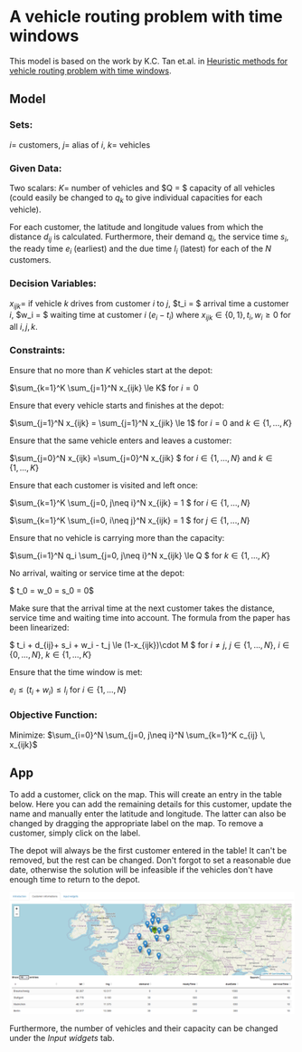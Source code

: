 # A vehicle routing problem with time windows

This model is based on the work by K.C. Tan et.al. in  [Heuristic methods for vehicle routing problem with time windows](https://doi.org/10.1016/S0954-1810(01)00005-X).

## Model
### Sets:
$i =$ customers, $j =$ alias of $i$, $k =$ vehicles

### Given Data:
Two scalars: $K =$ number of vehicles and $Q = $ capacity of all vehicles (could easily be changed to $q_k$ to give individual capacities for each vehicle).

For each customer, the latitude and longitude values from which the distance $d_{ij}$ is calculated. Furthermore, their demand $q_i$, the service time $s_i$, the ready time $e_i$ (earliest) and the due time $l_i$ (latest) for each of the $N$ customers.

### Decision Variables:
$x_{ijk} =$ if vehicle $k$ drives from customer $i$ to $j$, $t_i = $ arrival time a customer $i$, $w_i = $ waiting time at customer $i$ ($e_i-t_i$) where $x_{ijk} \in  \{ 0,1\}, t_i, w_i  \ge0$ for all $i,j,k$.

### Constraints:
Ensure that no more than $K$ vehicles start at the depot:

$\sum_{k=1}^K \sum_{j=1}^N x_{ijk} \le K$ for $i=0$

Ensure that every vehicle starts and finishes at the depot:

$\sum_{j=1}^N x_{ijk} = \sum_{j=1}^N x_{jik} \le 1$ for $i=0$ and $k \in \{ 1,...,K \}$

Ensure that the same vehicle enters and leaves a customer:

$\sum_{j=0}^N x_{ijk} =\sum_{j=0}^N x_{jik} $ for $i \in \{ 1,...,N \}$ and $k \in \{ 1,...,K \}$

Ensure that each customer is visited and left once:

$\sum_{k=1}^K \sum_{j=0, j\neq i}^N x_{ijk} = 1 $ for  $i \in \{ 1,...,N \}$

$\sum_{k=1}^K \sum_{i=0, i\neq j}^N x_{ijk} = 1 $ for  $j \in \{ 1,...,N \}$

Ensure that no vehicle is carrying more than the capacity:

$\sum_{i=1}^N q_i \sum_{j=0, j\neq i}^N x_{ijk} \le Q $ for  $k \in \{ 1,...,K \}$

No arrival, waiting or service time at the depot:

$ t_0 = w_0 = s_0 = 0$

Make sure that the arrival time at the next customer takes the distance, service time and waiting time into account. The formula from the paper has been linearized:

$ t_i + d_{ij}+ s_i + w_i - t_j \le  (1-x_{ijk})\cdot M $   for $i\neq j$, $j \in \{ 1,...,N \}$, $i \in \{ 0,...,N \}$, $k \in \{ 1,...,K \}$

Ensure that the time window is met:

$e_i \le (t_i +w_i) \le l_i$  for  $i \in \{ 1,...,N \}$

### Objective Function:

Minimize: $\sum_{i=0}^N \sum_{j=0, j\neq i}^N \sum_{k=1}^K c_{ij} \, x_{ijk}$

## App

To add a customer, click on the map. This will create an entry in the table below. Here you can add the remaining details for this customer, update the name and manually enter the latitude and longitude. The latter can also be changed by dragging the appropriate label on the map. To remove a customer, simply click on the label.

The depot will always be the first customer entered in the table! It can't be removed, but the rest can be changed. Don't forgot to set a reasonable due date, otherwise the solution will be infeasible if the vehicles don't have enough time to return to the depot.

<img src="static_vehicle_routing_tw/input_demo.png" alt="input section" width="1000"/>


Furthermore, the number of vehicles and their capacity can be changed under the *Input widgets* tab.
